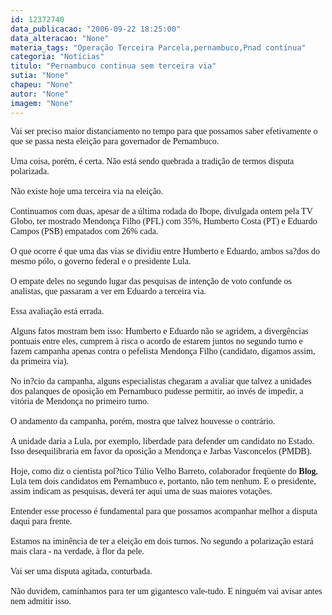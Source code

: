 ```yaml
---
id: 12372740
data_publicacao: "2006-09-22 18:25:00"
data_alteracao: "None"
materia_tags: "Operação Terceira Parcela,pernambuco,Pnad contínua"
categoria: "Notícias"
titulo: "Pernambuco continua sem terceira via"
sutia: "None"
chapeu: "None"
autor: "None"
imagem: "None"
---
```

<p><P class=MsoNormal style=\"MARGIN: 5pt 0cm; mso-layout-grid-align: none\"><SPAN style=\"FONT-SIZE: 10pt; FONT-FAMILY: Arial\"><FONT face=Verdana>Vai ser preciso maior distanciamento no tempo para que possamos saber efetivamente o que se passa nesta eleição para governador de Pernambuco.<BR><BR></FONT></SPAN><SPAN style=\"FONT-SIZE: 10pt; FONT-FAMILY: Arial\"><FONT face=Verdana>Uma coisa, porém, é certa. Não está sendo quebrada a tradição de termos disputa polarizada.<BR><BR></FONT></SPAN><SPAN style=\"FONT-SIZE: 10pt; FONT-FAMILY: Arial\"><FONT face=Verdana>Não existe hoje uma terceira via na eleição. <BR><BR></FONT></SPAN><SPAN style=\"FONT-SIZE: 10pt; FONT-FAMILY: Arial\"><FONT face=Verdana>Continuamos com duas, apesar de a última rodada do Ibope, divulgada ontem pela TV Globo, ter mostrado Mendonça Filho (PFL) com 35%, Humberto Costa (PT) e Eduardo Campos (PSB) empatados com 26% cada. <BR><BR></FONT></SPAN><SPAN style=\"FONT-SIZE: 10pt; FONT-FAMILY: Arial\"><FONT face=Verdana>O que ocorre é que uma das vias se dividiu entre Humberto e Eduardo, ambos sa?dos do mesmo pólo, o governo federal e o presidente Lula.<BR><BR></FONT></SPAN><SPAN style=\"FONT-SIZE: 10pt; FONT-FAMILY: Arial\"><FONT face=Verdana>O empate deles no segundo lugar das pesquisas de intenção de voto confunde os analistas, que passaram a ver em Eduardo a terceira via.<BR><BR></FONT></SPAN><SPAN style=\"FONT-SIZE: 10pt; FONT-FAMILY: Arial\"><FONT face=Verdana>Essa avaliação está errada. <BR><BR></FONT></SPAN><SPAN style=\"FONT-SIZE: 10pt; FONT-FAMILY: Arial\"><FONT face=Verdana>Alguns fatos mostram bem isso: Humberto e Eduardo não se agridem, a divergências pontuais entre eles, cumprem à risca o acordo de estarem juntos no segundo turno e fazem campanha apenas contra o pefelista Mendonça Filho (candidato, digamos assim, da primeira via).<BR><BR></FONT></SPAN><SPAN style=\"FONT-SIZE: 10pt; FONT-FAMILY: Arial\"><FONT face=Verdana>No in?cio da campanha, alguns especialistas chegaram a avaliar que talvez a unidades dos palanques de oposição em Pernambuco pudesse permitir, ao invés de impedir, a vitória de Mendonça no primeiro turno.<BR><BR></FONT></SPAN><SPAN style=\"FONT-SIZE: 10pt; FONT-FAMILY: Arial\"><FONT face=Verdana>O andamento da campanha, porém, mostra que talvez houvesse o contrário.<BR></FONT></SPAN><SPAN style=\"FONT-SIZE: 10pt; FONT-FAMILY: Arial\"><FONT face=Verdana><BR>A unidade daria a Lula, por exemplo, liberdade para defender um candidato no Estado. Isso desequilibraria em favor da oposição a Mendonça e Jarbas Vasconcelos (PMDB).<BR><BR></FONT></SPAN><SPAN style=\"FONT-SIZE: 10pt; FONT-FAMILY: Arial\"><FONT face=Verdana>Hoje, como diz o cientista pol?tico Túlio Velho Barreto, colaborador freqüente do <STRONG>Blog</STRONG>, Lula tem dois candidatos em Pernambuco e, portanto, não tem nenhum. E o presidente, assim indicam as pesquisas, deverá ter aqui uma de suas maiores votações.<BR><BR></FONT></SPAN><SPAN style=\"FONT-SIZE: 10pt; FONT-FAMILY: Arial\"><FONT face=Verdana>Entender esse processo é fundamental para que possamos acompanhar melhor a disputa daqui para frente. <BR><BR></FONT></SPAN><SPAN style=\"FONT-SIZE: 10pt; FONT-FAMILY: Arial\"><FONT face=Verdana>Estamos na iminência de ter a eleição em dois turnos. No segundo a polarização estará mais clara - na verdade, à flor da pele. <BR><BR></FONT></SPAN><SPAN style=\"FONT-SIZE: 10pt; FONT-FAMILY: Arial\"><FONT face=Verdana>Vai ser uma disputa agitada, conturbada. <BR><BR></FONT></SPAN><SPAN style=\"FONT-SIZE: 10pt; FONT-FAMILY: Arial\"><FONT face=Verdana>Não duvidem, caminhamos para ter um gigantesco vale-tudo. E ninguém vai avisar antes nem admitir isso.<?xml:namespace prefix = o ns = \"urn:schemas-microsoft-com:office:office\" /><o:p></o:p></FONT></SPAN></P> </p>
